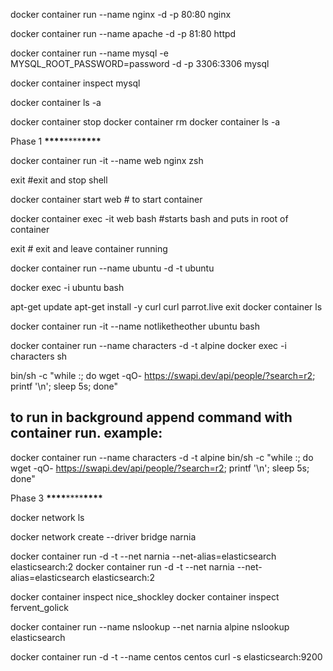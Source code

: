 docker container run --name nginx -d -p 80:80 nginx

docker container run --name apache -d -p 81:80 httpd

docker container run --name mysql -e MYSQL_ROOT_PASSWORD=password -d -p 3306:3306 mysql

docker container inspect mysql

docker container ls -a

docker container stop
docker container rm
docker container ls -a

Phase 1 ******\*\*\*\*******\*\*\*\*******\*\*\*\*******

docker container run -it --name web nginx zsh

exit #exit and stop shell

docker container start web # to start container

docker container exec -it web bash #starts bash and puts in root of container

exit # exit and leave container running

docker container run --name ubuntu -d -t ubuntu

docker exec -i ubuntu bash

apt-get update
apt-get install -y curl
curl parrot.live
exit
docker container ls

docker container run -it --name notliketheother ubuntu bash

docker container run --name characters -d -t alpine
docker exec -i characters sh

bin/sh -c "while :; do wget -qO- https://swapi.dev/api/people/?search=r2; printf '\n'; sleep 5s; done"

## to run in background append command with container run. example:

docker container run --name characters -d -t alpine bin/sh -c "while :; do wget -qO- https://swapi.dev/api/people/?search=r2; printf '\n'; sleep 5s; done"

Phase 3 ******\*\*\*\*******\*\*\*\*******\*\*\*\*******

docker network ls

docker network create --driver bridge narnia

docker container run -d -t --net narnia --net-alias=elasticsearch elasticsearch:2
docker container run -d -t --net narnia --net-alias=elasticsearch elasticsearch:2

docker container inspect nice_shockley
docker container inspect fervent_golick

docker container run --name nslookup --net narnia alpine nslookup elasticsearch

docker container run -d -t --name centos centos curl -s elasticsearch:9200
